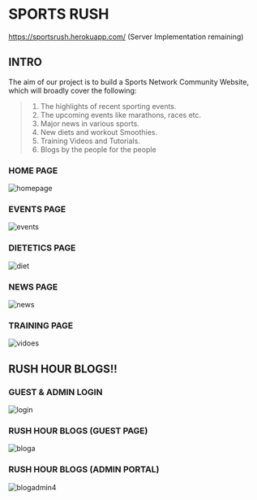 # SPORTS RUSH

https://sportsrush.herokuapp.com/ (Server Implementation remaining)

## INTRO
The aim of our project is to build a Sports Network Community Website, which will broadly cover the following:

> 1. The highlights of recent sporting events.
> 2. The upcoming events like marathons, races etc.
> 3. Major news in various sports.
> 4. New diets and workout Smoothies.
> 5. Training Videos and Tutorials.
> 6. Blogs by the people for the people

### HOME PAGE
![homepage](https://user-images.githubusercontent.com/66274690/120372621-0afd7d80-c335-11eb-94e4-8ebded8d1dc5.gif)

### EVENTS PAGE
![events](https://user-images.githubusercontent.com/66274690/120372807-45ffb100-c335-11eb-9384-604e82aac741.gif)

### DIETETICS PAGE
![diet](https://user-images.githubusercontent.com/66274690/120373027-819a7b00-c335-11eb-9b9a-43f60ede6ffb.gif)

### NEWS PAGE
![news](https://user-images.githubusercontent.com/66274690/120373082-8e1ed380-c335-11eb-8eb6-438a7c9dcba5.gif)

### TRAINING PAGE
![vidoes](https://user-images.githubusercontent.com/66274690/120373138-9e36b300-c335-11eb-9fce-6a23cf3eb948.gif)

##
## RUSH HOUR BLOGS!!

### GUEST & ADMIN LOGIN
![login](https://user-images.githubusercontent.com/66274690/120373567-21f09f80-c336-11eb-81b5-ac406ef1757f.gif)

### RUSH HOUR BLOGS (GUEST PAGE)
![bloga](https://user-images.githubusercontent.com/66274690/120373684-4187c800-c336-11eb-89bb-6726ea058d75.gif)

### RUSH HOUR BLOGS (ADMIN PORTAL)
![blogadmin4](https://user-images.githubusercontent.com/66274690/120373745-56fcf200-c336-11eb-9907-34093b380283.gif)







